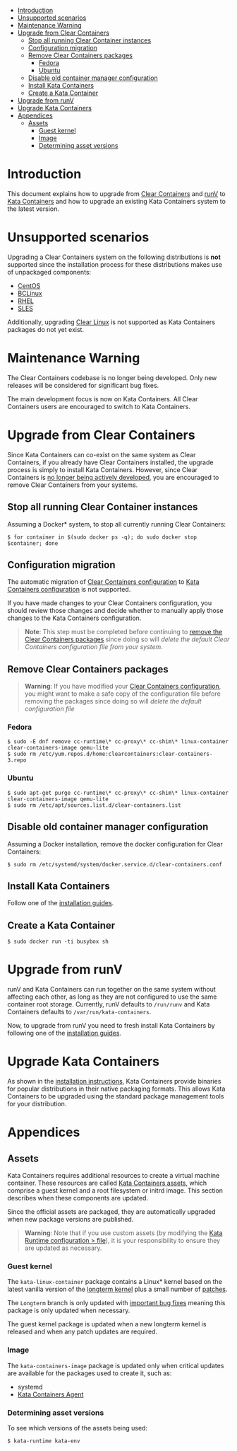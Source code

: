 * [Introduction](#introduction)
* [Unsupported scenarios](#unsupported-scenarios)
* [Maintenance Warning](#maintenance-warning)
* [Upgrade from Clear Containers](#upgrade-from-clear-containers)
    * [Stop all running Clear Container instances](#stop-all-running-clear-container-instances)
    * [Configuration migration](#configuration-migration)
    * [Remove Clear Containers packages](#remove-clear-containers-packages)
        * [Fedora](#fedora)
        * [Ubuntu](#ubuntu)
    * [Disable old container manager configuration](#disable-old-container-manager-configuration)
    * [Install Kata Containers](#install-kata-containers)
    * [Create a Kata Container](#create-a-kata-container)
* [Upgrade from runV](#upgrade-from-runv)
* [Upgrade Kata Containers](#upgrade-kata-containers)
* [Appendices](#appendices)
    * [Assets](#assets)
        * [Guest kernel](#guest-kernel)
        * [Image](#image)
        * [Determining asset versions](#determining-asset-versions)

# Introduction

This document explains how to upgrade from
[Clear Containers](https://github.com/clearcontainers) and [runV](https://github.com/hyperhq/runv) to
[Kata Containers](https://github.com/kata-containers) and how to upgrade an existing
Kata Containers system to the latest version.

# Unsupported scenarios

Upgrading a Clear Containers system on the following distributions is **not**
supported since the installation process for these distributions makes use of
unpackaged components:

- [CentOS](https://github.com/clearcontainers/runtime/blob/master/docs/centos-installation-guide.md)
- [BCLinux](https://github.com/clearcontainers/runtime/blob/master/docs/bclinux-installation-guide.md)
- [RHEL](https://github.com/clearcontainers/runtime/blob/master/docs/rhel-installation-guide.md)
- [SLES](https://github.com/clearcontainers/runtime/blob/master/docs/sles-installation-guide.md)

Additionally, upgrading
[Clear Linux](https://github.com/clearcontainers/runtime/blob/master/docs/clearlinux-installation-guide.md)
is not supported as Kata Containers packages do not yet exist.

# Maintenance Warning

The Clear Containers codebase is no longer being developed. Only new releases
will be considered for significant bug fixes.

The main development focus is now on Kata Containers. All Clear Containers
users are encouraged to switch to Kata Containers.

# Upgrade from Clear Containers

Since Kata Containers can co-exist on the same system as Clear Containers, if
you already have Clear Containers installed, the upgrade process is simply to
install Kata Containers. However, since Clear Containers is
[no longer being actively developed](#maintenance-warning),
you are encouraged to remove Clear Containers from your systems.

## Stop all running Clear Container instances

Assuming a Docker\* system, to stop all currently running Clear Containers:

```
$ for container in $(sudo docker ps -q); do sudo docker stop $container; done
```

## Configuration migration

The automatic migration of
[Clear Containers configuration](https://github.com/clearcontainers/runtime#configuration) to
[Kata Containers configuration](https://github.com/kata-containers/runtime#configuration) is
not supported.

If you have made changes to your Clear Containers configuration, you should
review those changes and decide whether to manually apply those changes to the
Kata Containers configuration.

> **Note**: This step must be completed before continuing to
> [remove the Clear Containers packages](#remove-clear-containers-packages) since doing so will
> *delete the default Clear Containers configuration file from your system*.

## Remove Clear Containers packages

> **Warning**: If you have modified your
> [Clear Containers configuration](https://github.com/clearcontainers/runtime#configuration),
> you might want to make a safe copy of the configuration file before removing the
> packages since doing so will *delete the default configuration file*

### Fedora

```
$ sudo -E dnf remove cc-runtime\* cc-proxy\* cc-shim\* linux-container clear-containers-image qemu-lite
$ sudo rm /etc/yum.repos.d/home:clearcontainers:clear-containers-3.repo
```

### Ubuntu

```
$ sudo apt-get purge cc-runtime\* cc-proxy\* cc-shim\* linux-container clear-containers-image qemu-lite
$ sudo rm /etc/apt/sources.list.d/clear-containers.list
```

## Disable old container manager configuration

Assuming a Docker installation, remove the docker configuration for Clear
Containers:

```
$ sudo rm /etc/systemd/system/docker.service.d/clear-containers.conf
```

## Install Kata Containers

Follow one of the [installation guides](https://github.com/kata-containers/documentation/tree/master/install).

## Create a Kata Container

```
$ sudo docker run -ti busybox sh
```

# Upgrade from runV

runV and Kata Containers can run together on the same system without affecting each other, as long as they are
not configured to use the same container root storage. Currently, runV defaults to `/run/runv` and Kata Containers
defaults to `/var/run/kata-containers`.

Now, to upgrade from runV you need to fresh install Kata Containers by following one of
the [installation guides](https://github.com/kata-containers/documentation/tree/master/install).

# Upgrade Kata Containers

As shown in the
[installation instructions](https://github.com/kata-containers/documentation/blob/master/install),
Kata Containers provide binaries for popular distributions in their native
packaging formats. This allows Kata Containers to be upgraded using the
standard package management tools for your distribution.

# Appendices

## Assets

Kata Containers requires additional resources to create a virtual machine
container. These resources are called
[Kata Containers assets](https://github.com/kata-containers/documentation/blob/master/architecture.md#assets),
which comprise a guest kernel and a root filesystem or initrd image. This
section describes when these components are updated.

Since the official assets are packaged, they are automatically upgraded when
new package versions are published.

> **Warning**: Note that if you use custom assets (by modifying the
> [Kata Runtime configuration > file](https://github.com/kata-containers/runtime/#configuration)),
> it is your responsibility to ensure they are updated as necessary.

### Guest kernel

The `kata-linux-container` package contains a Linux\* kernel based on the
latest vanilla version of the
[longterm kernel](https://www.kernel.org/)
plus a small number of
[patches](https://github.com/kata-containers/packaging/tree/master/kernel).

The `Longterm` branch is only updated with
[important bug fixes](https://www.kernel.org/category/releases.html)
meaning this package is only updated when necessary.

The guest kernel package is updated when a new longterm kernel is released
and when any patch updates are required.

### Image

The `kata-containers-image` package is updated only when critical updates are
available for the packages used to create it, such as:

- systemd
- [Kata Containers Agent](https://github.com/kata-containers/agent)

### Determining asset versions

To see which versions of the assets being used:

```
$ kata-runtime kata-env
```
